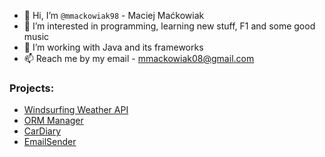- 👋 Hi, I’m `@mmackowiak98` - Maciej Maćkowiak
- 👀 I’m interested in programming, learning new stuff, F1 and some good music
- 🌱 I’m working with Java and its frameworks
- 📫 Reach me by my email - mmackowiak08@gmail.com

 ### Projects:
- [Windsurfing Weather API](https://github.com/mmackowiak98/windsurfing-weather-app)
- [ORM Manager](https://github.com/tomeee121/ORM)
- [CarDiary](https://github.com/Wr-40Java/back-end-app)
- [EmailSender](https://github.com/mmackowiak98/email-sender-microservice)

<!-- [![GitHub Streak](https://streak-stats.demolab.com/?user=DenverCoder1&theme=dark)](https://git.io/streak-stats)
---------------------------------------------------------------------------------------
- Finishing <b>2022</b>
![git2023](https://user-images.githubusercontent.com/46621470/210412245-c2dd90e1-97ae-44ac-9d8f-d9752e405bf5.PNG) -->


<!---
mmackowiak98/mmackowiak98 is a ✨ special ✨ repository because its `README.md` (this file) appears on your GitHub profile.
You can click the Preview link to take a look at your changes.
--->
